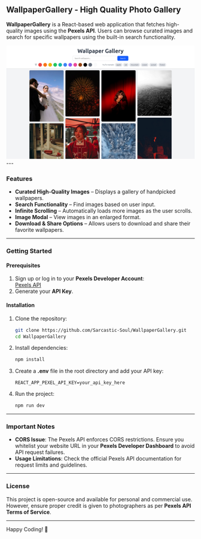 ## WallpaperGallery - High Quality Photo Gallery

**WallpaperGallery** is a React-based web application that fetches high-quality images using the **Pexels API**. Users can browse curated images and search for specific wallpapers using the built-in search functionality.

<img src="/public/WallpaperGallery SS.png" alt="WallpaperGallery Homepage"/>
---

### Features
- **Curated High-Quality Images** – Displays a gallery of handpicked wallpapers.
- **Search Functionality** – Find images based on user input.
- **Infinite Scrolling** – Automatically loads more images as the user scrolls.
- **Image Modal** – View images in an enlarged format.
- **Download & Share Options** – Allows users to download and share their favorite wallpapers.

---

### Getting Started

#### Prerequisites
1. Sign up or log in to your **Pexels Developer Account**:  
   [Pexels API](https://www.pexels.com/api/)
2. Generate your **API Key**.

#### Installation
1. Clone the repository:
   ```bash
   git clone https://github.com/Sarcastic-Soul/WallpaperGallery.git
   cd WallpaperGallery
   ```
2. Install dependencies:
   ```bash
   npm install
   ```
3. Create a **.env** file in the root directory and add your API key:
   ```
   REACT_APP_PEXEL_API_KEY=your_api_key_here
   ```
4. Run the project:
   ```bash
   npm run dev
   ```

---

### Important Notes
- **CORS Issue**: The Pexels API enforces CORS restrictions. Ensure you whitelist your website URL in your **Pexels Developer Dashboard** to avoid API request failures.
- **Usage Limitations**: Check the official Pexels API documentation for request limits and guidelines.

---

### License
This project is open-source and available for personal and commercial use. However, ensure proper credit is given to photographers as per **Pexels API Terms of Service**.

---

Happy Coding! 🚀